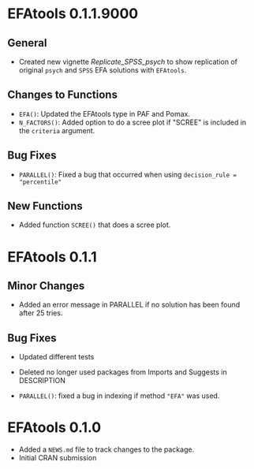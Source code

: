 # EFAtools 0.1.1.9000

## General

* Created new vignette *Replicate_SPSS_psych* to show replication of original `psych` and `SPSS` EFA solutions with `EFAtools`.

## Changes to Functions

* `EFA()`: Updated the EFAtools type in PAF and Pomax.
* `N_FACTORS()`: Added option to do a scree plot if "SCREE" is included in the `criteria` argument.

## Bug Fixes

* `PARALLEL()`: Fixed a bug that occurred when using `decision_rule = "percentile"`

## New Functions

* Added function `SCREE()` that does a scree plot.


# EFAtools 0.1.1

## Minor Changes

* Added an error message in PARALLEL if no solution has been found after 25 tries.

## Bug Fixes

* Updated different tests

* Deleted no longer used packages from Imports and Suggests in DESCRIPTION

* `PARALLEL()`: fixed a bug in indexing if method `"EFA"` was used.


# EFAtools 0.1.0

* Added a `NEWS.md` file to track changes to the package.
* Initial CRAN submission
